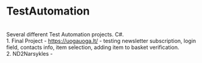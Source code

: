 # TestAutomation
<br> Several different Test Automation projects. C#.
<br> 1. Final Project - https://uogauoga.lt/ - testing newsletter subscription, login field, contacts info, item selection, adding item to basket verification.
<br> 2. ND2Narsykles - 
